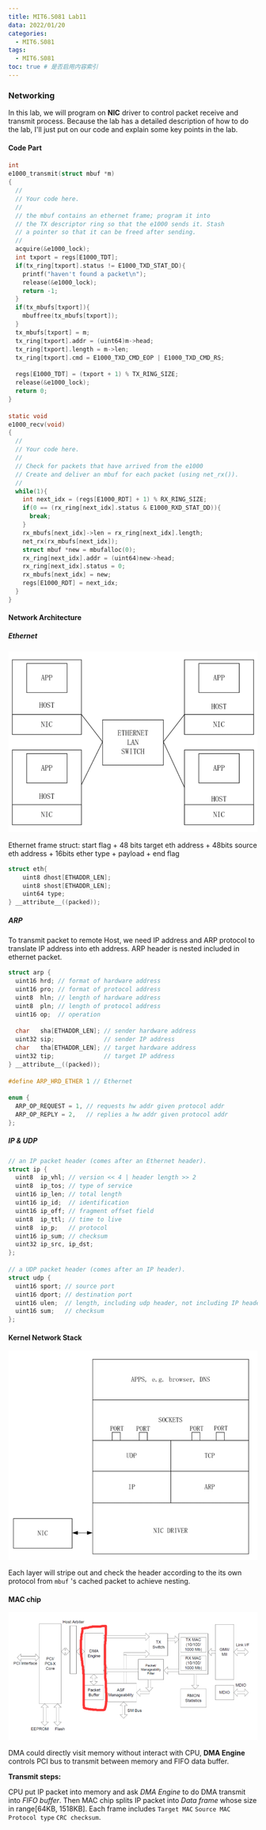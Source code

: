 ```yaml
---
title: MIT6.S081 Lab11
data: 2022/01/20
categories:
  - MIT6.S081
tags:
  - MIT6.S081
toc: true # 是否启用内容索引
---
```


### Networking

In this lab, we will program on **NIC** driver to control packet receive and transmit process. Because the lab has a detailed description of how to do the lab, I'll just put on our code and explain some key points in the lab.



#### Code Part

```c
int
e1000_transmit(struct mbuf *m)
{
  //
  // Your code here.
  //
  // the mbuf contains an ethernet frame; program it into
  // the TX descriptor ring so that the e1000 sends it. Stash
  // a pointer so that it can be freed after sending.
  //
  acquire(&e1000_lock);
  int txport = regs[E1000_TDT];
  if(tx_ring[txport].status != E1000_TXD_STAT_DD){
    printf("haven't found a packet\n");
    release(&e1000_lock);
    return -1;
  }
  if(tx_mbufs[txport]){
    mbuffree(tx_mbufs[txport]);
  }
  tx_mbufs[txport] = m;
  tx_ring[txport].addr = (uint64)m->head;
  tx_ring[txport].length = m->len;
  tx_ring[txport].cmd = E1000_TXD_CMD_EOP | E1000_TXD_CMD_RS;

  regs[E1000_TDT] = (txport + 1) % TX_RING_SIZE;
  release(&e1000_lock);
  return 0;
}

static void
e1000_recv(void)
{
  //
  // Your code here.
  //
  // Check for packets that have arrived from the e1000
  // Create and deliver an mbuf for each packet (using net_rx()).
  //
  while(1){
    int next_idx = (regs[E1000_RDT] + 1) % RX_RING_SIZE;
    if(0 == (rx_ring[next_idx].status & E1000_RXD_STAT_DD)){
      break;
    }
    rx_mbufs[next_idx]->len = rx_ring[next_idx].length;
    net_rx(rx_mbufs[next_idx]);
    struct mbuf *new = mbufalloc(0);
    rx_ring[next_idx].addr = (uint64)new->head;
    rx_ring[next_idx].status = 0;
    rx_mbufs[next_idx] = new;
    regs[E1000_RDT] = next_idx;
  }
}
```



#### Network Architecture

##### Ethernet

![image-20220130143403111](Image/lab11-1.png)

Ethernet frame struct: start flag + 48 bits target eth address + 48bits source eth address + 16bits ether type + payload + end flag

```c
struct eth{
    uint8 dhost[ETHADDR_LEN];
    uint8 shost[ETHADDR_LEN];
    uint64 type;
} __attribute__((packed));
```

##### ARP

To transmit packet to remote Host, we need IP address and ARP protocol to translate IP address into eth address. ARP header is nested included in ethernet packet.

```c
struct arp {
  uint16 hrd; // format of hardware address
  uint16 pro; // format of protocol address
  uint8  hln; // length of hardware address
  uint8  pln; // length of protocol address
  uint16 op;  // operation

  char   sha[ETHADDR_LEN]; // sender hardware address
  uint32 sip;              // sender IP address
  char   tha[ETHADDR_LEN]; // target hardware address
  uint32 tip;              // target IP address
} __attribute__((packed));

#define ARP_HRD_ETHER 1 // Ethernet

enum {
  ARP_OP_REQUEST = 1, // requests hw addr given protocol addr
  ARP_OP_REPLY = 2,   // replies a hw addr given protocol addr
};
```



##### IP & UDP

```c
// an IP packet header (comes after an Ethernet header).
struct ip {
  uint8  ip_vhl; // version << 4 | header length >> 2
  uint8  ip_tos; // type of service
  uint16 ip_len; // total length
  uint16 ip_id;  // identification
  uint16 ip_off; // fragment offset field
  uint8  ip_ttl; // time to live
  uint8  ip_p;   // protocol
  uint16 ip_sum; // checksum
  uint32 ip_src, ip_dst;
};

// a UDP packet header (comes after an IP header).
struct udp {
  uint16 sport; // source port
  uint16 dport; // destination port
  uint16 ulen;  // length, including udp header, not including IP header
  uint16 sum;   // checksum
};
```



#### Kernel Network Stack

![image-20220130150540694](Image/Lab11-2.png)

Each layer will stripe out and check the header according to the its own protocol from `mbuf` 's cached packet to achieve nesting.



#### MAC chip

![image-20220130151743600](Image/lab11-3.png)

DMA could directly visit memory without interact with CPU, **DMA Engine** controls PCI bus to transmit between memory and FIFO data buffer.

**Transmit steps:**

CPU put IP packet into memory and ask *DMA Engine* to do DMA transmit into *FIFO buffer*. Then MAC chip splits IP packet into *Data frame* whose size in range[64KB, 1518KB]. Each frame includes `Target MAC` `Source MAC` `Protocol type` `CRC checksum`.
